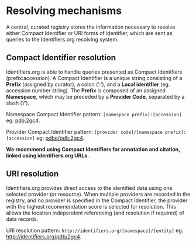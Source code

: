 # Resolving mechanisms
A central, curated registry stores the information necessary to resolve either Compact Identifier or URI forms of identifier, which are sent as queries to the Identifiers.org resolving system.

## Compact Identifier resolution
Identifiers.org is able to handle queries presented as Compact Identifiers (prefix:accession). A Compact Identifier is a unique string consisting of a **Prefix** (assigned by curator), a colon (‘:’), and a **Local identifier** (eg. accession number string). The **Prefix** is composed of an assigned **Namespace**, which may be preceded by a **Provider Code**, separated by a slash (‘/’).

Namespace Compact Identifier pattern:
```[namespace prefix]:[accession]``` eg: [pdb:2gc4](https://identifiers.org/pdb:2gc4).

Provider Compact Identifier pattern:
```[provider code]/[namespace prefix]:[accession]``` eg: [pdbe/pdb:2gc4](https://identifiers.org/pdbe/pdb:2gc4).

**We recommend using Compact Identifiers for annotation and citation, linked using identifiers.org URLs.**

## URI resolution
Identifiers.org provides direct access to the identified data using one selected provider (or resource). When multiple providers are recorded in the registry, and no provider is specified in the Compact Identifier, the provider with the highest recommendation score is selected for resolution. This allows the location independent referencing (and resolution if required) of data records.

URI resolution pattern:
```http://identifiers.org/[namespace]/[entity]``` eg: http://identifiers.org/pdb/2gc4.



